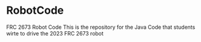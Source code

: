 # RobotCode
FRC 2673 Robot Code 
This is the repository for the Java Code that students wirte to drive the 2023 FRC 2673 robot
